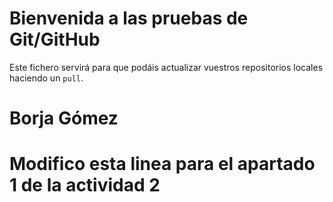 # Bienvenida a las pruebas de Git/GitHub

Este fichero servirá para que podáis actualizar vuestros repositorios locales haciendo un `pull`.

# Borja Gómez 

# Modifico esta linea para el apartado 1 de la actividad 2 